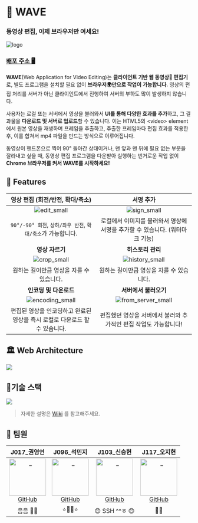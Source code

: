 
# 🌊 WAVE

### 동영상 편집, 이제 브라우저만 여세요!  
 
![logo](https://user-images.githubusercontent.com/49153756/101979687-79288800-3ca2-11eb-9119-474bcef90db2.gif)


### [배포 주소 🖥 ](https://boostwave.ga/)

**WAVE**(Web Application for Video Editing)는 **클라이언트 기반 웹 동영상🎥 편집기**로, 별도 프로그램을 설치할 필요 없이 **브라우저🌍만으로 작업이 가능합니다.** 영상의 편집 처리를 서버가 아닌 클라이언트에서 진행하여 서버의 부하도 많이 발생하지 않습니다.

사용자는 로컬 또는 서버에서 영상을 불러와서 **UI를 통해 다양한 효과를 추가**하고, 그 결과물을 **다운로드 및 서버로 업로드**할 수 있습니다. 이는 HTML5의 \<video> element에서 원본 영상을 재생하며 프레임을 추출하고, 추출한 프레임마다 편집 효과를 적용한 후, 이를 합쳐서 mp4 파일을 만드는 방식으로 이루어집니다.

동영상이 핸드폰으로 찍어 90° 돌아간 상태이거나, 맨 앞과 맨 뒤에 필요 없는 부분을 잘라내고 싶을 때, 동영상 편집 프로그램을 다운받아 실행하는 번거로운 작업 없이 **Chrome 브라우저를 켜서 WAVE를 시작하세요!**


## 🌉 Features

|  영상 편집 (회전/반전, 확대/축소)  | 서명 추가  | 
|:---:|:---:|
| ![edit_small](https://user-images.githubusercontent.com/49153756/101976579-e2e86800-3c89-11eb-8da6-d3356f4b5e09.gif)  | ![sign_small](https://user-images.githubusercontent.com/49153756/101976581-e4199500-3c89-11eb-9b20-9e90c8617a49.gif)   |
| `90°/-90° 회전`, `상하/좌우 반전`, `확대/축소`가 가능합니다. | 로컬에서 이미지를 불러와서 영상에 서명을 추가할 수 있습니다. (워터마크 기능)  |  
| **영상 자르기** | **히스토리 관리**   |
|   ![crop_small](https://user-images.githubusercontent.com/49153756/101976582-e54ac200-3c89-11eb-99f6-6b8a45b4f720.gif)  |  ![history_small](https://user-images.githubusercontent.com/49153756/101976578-dfed7780-3c89-11eb-9f61-e3c4107d4c27.gif)  | 
|  원하는 길이만큼 영상을 자를 수 있습니다.  |  원하는 길이만큼 영상을 자를 수 있습니다.  |
| **인코딩 및 다운로드**  | **서버에서 불러오기**  |
|  ![encoding_small](https://user-images.githubusercontent.com/49153756/101976760-c0efe500-3c8b-11eb-9619-1a8db920b083.gif) | ![from_server_small](https://user-images.githubusercontent.com/49153756/101976759-bdf4f480-3c8b-11eb-9c55-098aa8feb811.gif)  |
| 편집된 영상을 인코딩하고 완료된 영상을 즉시 로컬로 다운로드 할 수 있습니다.  | 편집했던 영상을 서버에서 불러와 추가적인 편집 작업도 가능합니다!  |

## 🏛 Web Architecture 
![](https://i.imgur.com/X1Q9S7H.png)

## 🚩기술 스택
![](https://i.imgur.com/zmyi5gG.png)

> 자세한 설명은 [Wiki](https://github.com/boostcamp-2020/Project13-Web-Video-Editor/wiki/%EA%B8%B0%EC%88%A0-%EC%8A%A4%ED%83%9D) 를 참고해주세요.

## 👩‍ 팀원

|  J017_권영언  |  J096_석민지  |  J103_신승현  |  J117_오지현  |
| :----------: |  :--------:  |  :---------: |  :---------: |
| [<img src="https://avatars0.githubusercontent.com/u/49153756?s=460&u=a475983d60adb9ddac3d55771bde039d545360dd&v=4" width=100 alt="_"/><br/>GitHub](https://github.com/kyu9341) | [<img src="https://user-images.githubusercontent.com/57527380/97649629-2486d000-1a9b-11eb-9887-4241aeb15753.png" width=100 alt="_"/><br/>GitHub](https://github.com/mjseok) |[<img src="https://user-images.githubusercontent.com/48575504/99213106-144b5080-2810-11eb-9c35-c8f84194c148.jpg" width=100 alt="_"><br/>GitHub](https://github.com/SSH1997) | [<img src="https://avatars1.githubusercontent.com/u/48315101?s=460&v=4" width=100 alt="_"/><br/>GitHub](https://github.com/joh16) |
| 음음 🏳️‍🌈  |  ⭐👩‍💻⭐  | 😊 SSH ^^ㅎ 😊 |   🐾📏|


